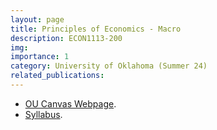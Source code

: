 ```yaml
---
layout: page
title: Principles of Economics - Macro 
description: ECON1113-200
img:
importance: 1
category: University of Oklahoma (Summer 24)
related_publications:
---
```


+ [OU Canvas Webpage](https://canvas.ou.edu/courses/340992).
+ [Syllabus](https://github.com/sushantsinghss/sushantsinghss.github.io/blob/main/assets/pdf/Syllabus_%20ECON1123-850.pdf).

